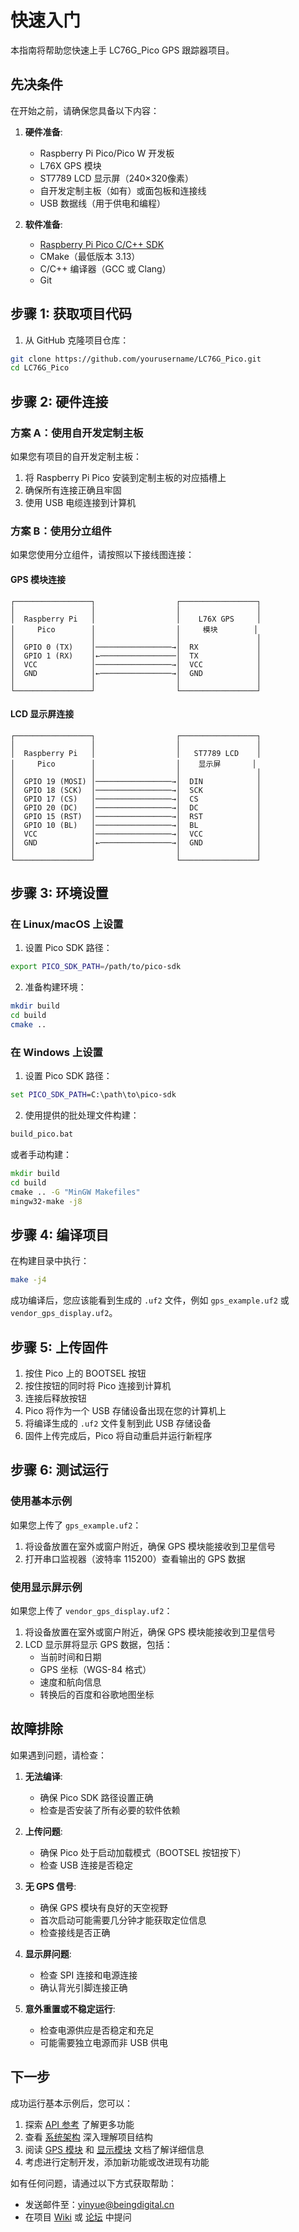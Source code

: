 # 快速入门

本指南将帮助您快速上手 LC76G_Pico GPS 跟踪器项目。

## 先决条件

在开始之前，请确保您具备以下内容：

1. **硬件准备**:
   - Raspberry Pi Pico/Pico W 开发板
   - L76X GPS 模块
   - ST7789 LCD 显示屏（240×320像素）
   - 自开发定制主板（如有）或面包板和连接线
   - USB 数据线（用于供电和编程）

2. **软件准备**:
   - [Raspberry Pi Pico C/C++ SDK](https://github.com/raspberrypi/pico-sdk)
   - CMake（最低版本 3.13）
   - C/C++ 编译器（GCC 或 Clang）
   - Git

## 步骤 1: 获取项目代码

1. 从 GitHub 克隆项目仓库：

```bash
git clone https://github.com/yourusername/LC76G_Pico.git
cd LC76G_Pico
```

## 步骤 2: 硬件连接

### 方案 A：使用自开发定制主板

如果您有项目的自开发定制主板：

1. 将 Raspberry Pi Pico 安装到定制主板的对应插槽上
2. 确保所有连接正确且牢固
3. 使用 USB 电缆连接到计算机

### 方案 B：使用分立组件

如果您使用分立组件，请按照以下接线图连接：

#### GPS 模块连接

```
┌─────────────────┐                  ┌─────────────────┐
│                 │                  │                 │
│  Raspberry Pi   │                  │    L76X GPS     │
│     Pico        │                  │     模块        │
│                 │                  │                 │
│  GPIO 0 (TX)    │─────────────────→│  RX             │
│  GPIO 1 (RX)    │←─────────────────│  TX             │
│  VCC            │─────────────────→│  VCC            │
│  GND            │←────────────────→│  GND            │
│                 │                  │                 │
└─────────────────┘                  └─────────────────┘
```

#### LCD 显示屏连接

```
┌─────────────────┐                  ┌─────────────────┐
│                 │                  │                 │
│  Raspberry Pi   │                  │   ST7789 LCD    │
│     Pico        │                  │    显示屏       │
│                 │                  │                 │
│  GPIO 19 (MOSI) │─────────────────→│  DIN            │
│  GPIO 18 (SCK)  │─────────────────→│  SCK            │
│  GPIO 17 (CS)   │─────────────────→│  CS             │
│  GPIO 20 (DC)   │─────────────────→│  DC             │
│  GPIO 15 (RST)  │─────────────────→│  RST            │
│  GPIO 10 (BL)   │─────────────────→│  BL             │
│  VCC            │─────────────────→│  VCC            │
│  GND            │←────────────────→│  GND            │
│                 │                  │                 │
└─────────────────┘                  └─────────────────┘
```

## 步骤 3: 环境设置

### 在 Linux/macOS 上设置

1. 设置 Pico SDK 路径：

```bash
export PICO_SDK_PATH=/path/to/pico-sdk
```

2. 准备构建环境：

```bash
mkdir build
cd build
cmake ..
```

### 在 Windows 上设置

1. 设置 Pico SDK 路径：

```cmd
set PICO_SDK_PATH=C:\path\to\pico-sdk
```

2. 使用提供的批处理文件构建：

```cmd
build_pico.bat
```

或者手动构建：

```cmd
mkdir build
cd build
cmake .. -G "MinGW Makefiles"
mingw32-make -j8
```

## 步骤 4: 编译项目

在构建目录中执行：

```bash
make -j4
```

成功编译后，您应该能看到生成的 `.uf2` 文件，例如 `gps_example.uf2` 或 `vendor_gps_display.uf2`。

## 步骤 5: 上传固件

1. 按住 Pico 上的 BOOTSEL 按钮
2. 按住按钮的同时将 Pico 连接到计算机
3. 连接后释放按钮
4. Pico 将作为一个 USB 存储设备出现在您的计算机上
5. 将编译生成的 `.uf2` 文件复制到此 USB 存储设备
6. 固件上传完成后，Pico 将自动重启并运行新程序

## 步骤 6: 测试运行

### 使用基本示例

如果您上传了 `gps_example.uf2`：

1. 将设备放置在室外或窗户附近，确保 GPS 模块能接收到卫星信号
2. 打开串口监视器（波特率 115200）查看输出的 GPS 数据

### 使用显示屏示例

如果您上传了 `vendor_gps_display.uf2`：

1. 将设备放置在室外或窗户附近，确保 GPS 模块能接收到卫星信号
2. LCD 显示屏将显示 GPS 数据，包括：
   - 当前时间和日期
   - GPS 坐标（WGS-84 格式）
   - 速度和航向信息
   - 转换后的百度和谷歌地图坐标

## 故障排除

如果遇到问题，请检查：

1. **无法编译**:
   - 确保 Pico SDK 路径设置正确
   - 检查是否安装了所有必要的软件依赖

2. **上传问题**:
   - 确保 Pico 处于启动加载模式（BOOTSEL 按钮按下）
   - 检查 USB 连接是否稳定

3. **无 GPS 信号**:
   - 确保 GPS 模块有良好的天空视野
   - 首次启动可能需要几分钟才能获取定位信息
   - 检查接线是否正确

4. **显示屏问题**:
   - 检查 SPI 连接和电源连接
   - 确认背光引脚连接正确

5. **意外重置或不稳定运行**:
   - 检查电源供应是否稳定和充足
   - 可能需要独立电源而非 USB 供电

## 下一步

成功运行基本示例后，您可以：

1. 探索 [API 参考](api-reference.md) 了解更多功能
2. 查看 [系统架构](system-architecture.md) 深入理解项目结构
3. 阅读 [GPS 模块](gps-module.md) 和 [显示模块](display-module.md) 文档了解详细信息
4. 考虑进行定制开发，添加新功能或改进现有功能

如有任何问题，请通过以下方式获取帮助：

- 发送邮件至：yinyue@beingdigital.cn
- 在项目 [Wiki](https://github.com/yourusername/LC76G_Pico/wiki) 或 [论坛](https://github.com/yourusername/LC76G_Pico/discussions) 中提问 